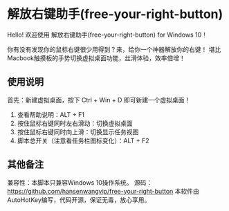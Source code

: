 # 解放右键助手(free-your-right-button)
Hello! 欢迎使用 解放右键助手(free-your-right-button) for Windows 10！

你有没有发现你的鼠标右键很少用得到？来，给你一个神器解放你的右键！
堪比Macbook触摸板的手势切换虚拟桌面功能，丝滑体验，效率倍增！

## 使用说明
首先：新建虚拟桌面，按下 Ctrl + Win + D 即可新建一个虚拟桌面！
1. 查看帮助说明：ALT + F1
2. 按住鼠标右键同时左右滑动：切换虚拟桌面
3. 按住鼠标右键同时向上滑：切换显示任务视图
5. 脚本总开关（注意看任务栏图标变化）：ALT + F2

## 其他备注
兼容性：本脚本只兼容Windows 10操作系统。
源码：https://github.com/hansenwangvip/free-your-right-button
本软件由AutoHotKey编写，代码开源，保证无毒，放心享用。
